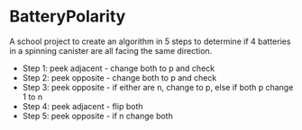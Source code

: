 # BatteryPolarity

A school project to create an algorithm in 5 steps to determine if 4 batteries in a spinning canister are all facing the same direction.

- Step 1: peek adjacent - change both to p and check
- Step 2: peek opposite - change both to p and check
- Step 3: peek opposite - if either are n, change to p, else if both p change 1 to n
- Step 4: peek adjacent -  flip both
- Step 5: peek opposite - if n change both